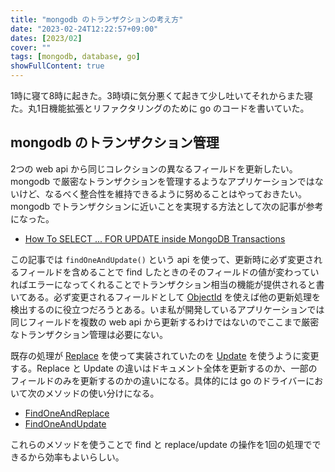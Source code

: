 ```yaml
---
title: "mongodb のトランザクションの考え方"
date: "2023-02-24T12:22:57+09:00"
dates: [2023/02]
cover: ""
tags: [mongodb, database, go]
showFullContent: true
---
```


1時に寝て8時に起きた。3時頃に気分悪くて起きて少し吐いてそれからまた寝た。丸1日機能拡張とリファクタリングのために go のコードを書いていた。

## mongodb のトランザクション管理

2つの web api から同じコレクションの異なるフィールドを更新したい。mongodb で厳密なトランザクションを管理するようなアプリケーションではないけど、なるべく整合性を維持できるように努めることはやっておきたい。mongodb でトランザクションに近いことを実現する方法として次の記事が参考になった。

* [How To SELECT ... FOR UPDATE inside MongoDB Transactions](https://www.mongodb.com/blog/post/how-to-select--for-update-inside-mongodb-transactions)

この記事では `findOneAndUpdate()` という api を使って、更新時に必ず変更されるフィールドを含めることで find したときのそのフィールドの値が変わっていればエラーになってくれることでトランザクション相当の機能が提供されると書いてある。必ず変更されるフィールドとして [ObjectId](https://www.mongodb.com/docs/manual/reference/method/ObjectId/) を使えば他の更新処理を検出するのに役立つだろうとある。いま私が開発しているアプリケーションでは同じフィールドを複数の web api から更新するわけではないのでここまで厳密なトランザクション管理は必要にない。

既存の処理が [Replace](https://www.mongodb.com/docs/drivers/go/current/usage-examples/replaceOne/) を使って実装されていたのを [Update](https://www.mongodb.com/docs/drivers/go/current/usage-examples/updateOne/) を使うように変更する。Replace と Update の違いはドキュメント全体を更新するのか、一部のフィールドのみを更新するのかの違いになる。具体的には go のドライバーにおいて次のメソッドの使い分けになる。

* [FindOneAndReplace](https://pkg.go.dev/go.mongodb.org/mongo-driver/mongo#Collection.FindOneAndReplace)
* [FindOneAndUpdate](https://pkg.go.dev/go.mongodb.org/mongo-driver/mongo#Collection.FindOneAndUpdate)

これらのメソッドを使うことで find と replace/update の操作を1回の処理でできるから効率もよいらしい。
